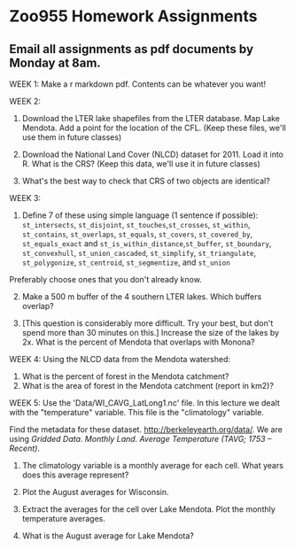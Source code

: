# Zoo955 Homework Assignments 
## Email all assignments as pdf documents by Monday at 8am. 

WEEK 1: Make a r markdown pdf. Contents can be whatever you want! 
 
WEEK 2: 
1) Download the LTER lake shapefiles from the LTER database. Map Lake Mendota. Add a point for the location of the CFL. (Keep these files, we'll use them in future classes)

2) Download the National Land Cover (NLCD) dataset for 2011. Load it into R. What is the CRS? (Keep this data, we'll use it in future classes)

3) What's the best way to check that CRS of two objects are identical? 

WEEK 3:
1) Define 7 of these using simple language (1 sentence if possible): `st_intersects`, `st_disjoint`, `st_touches`,`st_crosses`, `st_within`, `st_contains`, `st_overlaps`,
`st_equals`, `st_covers`, `st_covered_by`, `st_equals_exact` and
`st_is_within_distance`,`st_buffer`, `st_boundary`, `st_convexhull`,
`st_union_cascaded`, `st_simplify`, `st_triangulate`,
`st_polygonize`, `st_centroid`, `st_segmentize`, and `st_union`

Preferably choose ones that you don't already know. 

2) Make a 500 m buffer of the 4 southern LTER lakes. Which buffers overlap? 

3) [This question is considerably more difficult. Try your best, but don't spend more than 30 minutes on this.] Increase the size of the lakes by 2x. What is the percent of Mendota that overlaps with Monona? 

WEEK 4:
Using the NLCD data from the Mendota watershed:
1) What is the percent of forest in the Mendota catchment? 
2) What is the area of forest in the Mendota catchment (report in km2)? 

WEEK 5:
Use the 'Data/WI_CAVG_LatLong1.nc' file. In this lecture we dealt with the "temperature" variable. This file is the "climatology" variable. 

Find the metadata for these dataset. http://berkeleyearth.org/data/. We are using *Gridded Data*. *Monthly Land. Average Temperature (TAVG; 1753 – Recent)*. 

1) The climatology variable is a monthly average for each cell. What years does this average represent? 

2) Plot the August averages for Wisconsin. 

3) Extract the averages for the cell over Lake Mendota. Plot the monthly temperature averages. 

4) What is the August average for Lake Mendota? 